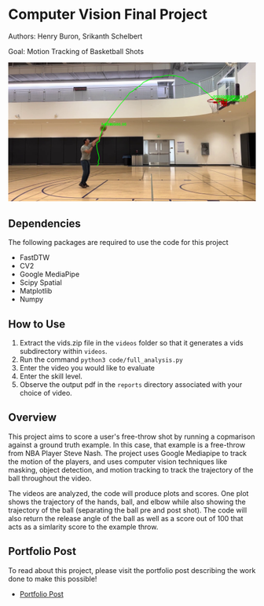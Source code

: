 # Computer Vision Final Project
Authors: Henry Buron, Srikanth Schelbert

Goal: Motion Tracking of Basketball Shots

![Srikanth_make](/images/srikanth_make_traj.png)
## Dependencies
The following packages are required to use the code for this project
- FastDTW
- CV2
- Google MediaPipe
- Scipy Spatial
- Matplotlib
- Numpy

## How to Use
1. Extract the vids.zip file in the `videos` folder so that it generates a vids subdirectory within `videos`. 
2. Run the command `python3 code/full_analysis.py`
3. Enter the video you would like to evaluate
4. Enter the skill level.
5. Observe the output pdf in the `reports` directory associated with your choice of video.

## Overview
This project aims to score a user's free-throw shot by running a copmarison against a ground truth example. In this case, that example is a free-throw from NBA Player Steve Nash. The project uses Google Mediapipe to track the motion of the players, and uses computer vision techniques like masking, object detection, and motion tracking to track the trajectory of the ball throughout the video.

The videos are analyzed, the code will produce plots and scores. One plot shows the trajectory of the hands, ball, and elbow while also showing the trajectory of the ball (separating the ball pre and post shot). The code will also return the release angle of the ball as well as a score out of 100 that acts as a simlarity score to the example throw. 

## Portfolio Post
To read about this project, please visit the portfolio post describing the work done to make this possible!
- [Portfolio Post](https://schelbert197.github.io/portfolio/test_items/basketball/)